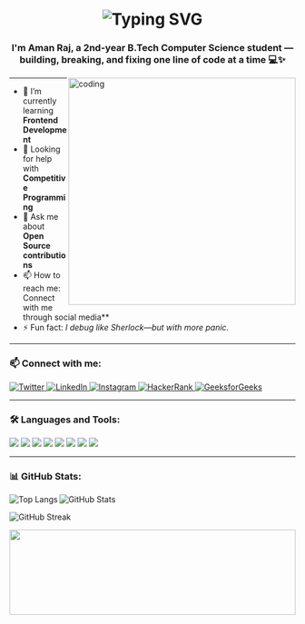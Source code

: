 

<!-- Typing animated intro -->
<h1 align="center">
  <img src="https://readme-typing-svg.demolab.com?font=Fira+Code&size=30&pause=1000&color=FF6B6B&center=true&vCenter=true&width=435&lines=I+am+Aman+Raj+%F0%9F%91%8B" alt="Typing SVG" />
</h1>

<h3 align="center">
  I'm Aman Raj, a 2nd-year B.Tech Computer Science student — building, breaking, and fixing one line of code at a time 💻✨
</h3>

<!-- Coding gif -->
<img align="right" alt="coding" width="400" src="https://camo.githubusercontent.com/2366b34bb903c09617990fb5fff4622f3e941349e846ddb7e73df872a9d21233/68747470733a2f2f63646e2e6472696262626c652e636f6d2f75736572732f3733303730332f73637265656e73686f74732f363538313234332f6176656e746f2e676966" alt="aman7raj">

---

- 🌱 I’m currently learning **Frontend Development**
- 🤝 Looking for help with **Competitive Programming**
- 💬 Ask me about **Open Source contributions**
- 📫 How to reach me: Connect with me through social media**
- ⚡ Fun fact: *I debug like Sherlock—but with more panic.*

---

<!-- Animated Bouncing Social Icons -->
<h3 align="left">📫 Connect with me:</h3>
<p align="left">
  <a href="https://twitter.com/amanvinogeet003" target="blank">
    <img src="https://img.shields.io/badge/Twitter-1DA1F2?style=for-the-badge&logo=twitter&logoColor=white" alt="Twitter" style="animation: bounce 2s infinite;" />
  </a>
  <a href="https://linkedin.com/in/aman-raj-993860295" target="blank">
    <img src="https://img.shields.io/badge/LinkedIn-0A66C2?style=for-the-badge&logo=linkedin&logoColor=white" alt="LinkedIn" style="animation: bounce 2s infinite;" />
  </a>
  <a href="https://instagram.com/amanraj_vinogeet" target="blank">
    <img src="https://img.shields.io/badge/Instagram-E4405F?style=for-the-badge&logo=instagram&logoColor=white" alt="Instagram" style="animation: bounce 2s infinite;" />
  </a>
  <a href="https://www.hackerrank.com/amanraj7" target="blank">
    <img src="https://img.shields.io/badge/HackerRank-2EC866?style=for-the-badge&logo=HackerRank&logoColor=white" alt="HackerRank" style="animation: bounce 2s infinite;" />
  </a>
  <a href="https://auth.geeksforgeeks.org/user/aman7raj" target="blank">
    <img src="https://img.shields.io/badge/GeeksforGeeks-0F9D58?style=for-the-badge&logo=GeeksforGeeks&logoColor=white" alt="GeeksforGeeks" style="animation: bounce 2s infinite;" />
  </a>
</p>

---

<h3 align="left">🛠️ Languages and Tools:</h3>
<p align="left">
  <img src="https://img.shields.io/badge/C-00599C?style=for-the-badge&logo=c&logoColor=white" />
  <img src="https://img.shields.io/badge/C++-00599C?style=for-the-badge&logo=c%2B%2B&logoColor=white" />
  <img src="https://img.shields.io/badge/Java-ED8B00?style=for-the-badge&logo=java&logoColor=white" />
  <img src="https://img.shields.io/badge/Python-3776AB?style=for-the-badge&logo=python&logoColor=white" />
  <img src="https://img.shields.io/badge/HTML5-E34F26?style=for-the-badge&logo=html5&logoColor=white" />
  <img src="https://img.shields.io/badge/CSS3-1572B6?style=for-the-badge&logo=css3&logoColor=white" />
  <img src="https://img.shields.io/badge/JavaScript-F7DF1E?style=for-the-badge&logo=javascript&logoColor=black" />
  <img src="https://img.shields.io/badge/Bootstrap-563D7C?style=for-the-badge&logo=bootstrap&logoColor=white" />
</p>

---

<h3 align="left">📊 GitHub Stats:</h3>

<p>
  <img align="left" src="https://github-readme-stats.vercel.app/api/top-langs?username=aman7raj&show_icons=true&locale=en&layout=compact" alt="Top Langs" />
</p>

<p>
  <img align="center" src="https://github-readme-stats.vercel.app/api?username=aman7raj&show_icons=true&locale=en" alt="GitHub Stats" />
</p>

<p>
  <img align="center" src="https://github-readme-streak-stats.herokuapp.com/?user=aman7raj" alt="GitHub Streak" />
</p>

<!-- SVG Footer Wave -->
<img src="https://svgshare.com/i/xYk.svg" width="100%" height="150" />

<!-- Bouncing Keyframes (used by social icons) -->

